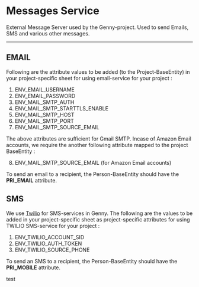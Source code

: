 # Messages Service

External Message Server used by the Genny-project. Used to send Emails, SMS and various other messages.

---

## EMAIL

Following are the attribute values to be added (to the Project-BaseEntity) in your project-specific sheet for using email-service for your project :

1) ENV_EMAIL_USERNAME
2) ENV_EMAIL_PASSWORD
3) ENV_MAIL_SMTP_AUTH
4) ENV_MAIL_SMTP_STARTTLS_ENABLE
5) ENV_MAIL_SMTP_HOST
6) ENV_MAIL_SMTP_PORT
7) ENV_MAIL_SMTP_SOURCE_EMAIL

The above attributes are sufficient for Gmail SMTP. Incase of Amazon Email accounts, we require the another following attribute mapped to the project BaseEntity :

8) ENV_MAIL_SMTP_SOURCE_EMAIL (for Amazon Email accounts)

To send an email to a recipient, the Person-BaseEntity should have the **PRI_EMAIL** attribute.

## SMS

We use [Twilio](https://www.twilio.com/) for SMS-services in Genny. The following are the values to be added in your project-specific sheet as project-specific attributes for using TWILIO SMS-service for your project :

1) ENV_TWILIO_ACCOUNT_SID
2) ENV_TWILIO_AUTH_TOKEN
3) ENV_TWILIO_SOURCE_PHONE

To send an SMS to a recipient, the Person-BaseEntity should have the **PRI_MOBILE** attribute.


test
